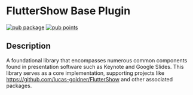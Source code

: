 # FlutterShow Base Plugin

[![pub package](https://img.shields.io/pub/v/flutter_airpods.svg)](https://pub.dev/packages/flutter_airpods)
[![pub points](https://img.shields.io/pub/points/flutter_airpods?color=2E8B57&label=pub%20points)](https://pub.dev/packages/flutter_airpods/score)

## Description

A foundational library that encompasses numerous common components found in presentation software such as Keynote and Google Slides. This library serves as a core implementation, supporting projects like https://github.com/lucas-goldner/FlutterShow and other associated packages.
